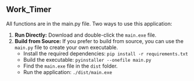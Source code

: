## Work_Timer
All functions are in the main.py file.
Two ways to use this application:
1. **Run Directly:** Download and double-click the `main.exe` file.
2. **Build from Source:** If you prefer to build from source, you can use the `main.py` file to create your own executable.
   - Install the required dependencies: `pip install -r requirements.txt`
   - Build the executable: `pyinstaller --onefile main.py`
   - Find the `main.exe` file in the `dist` folder.
   - Run the application: `./dist/main.exe`


